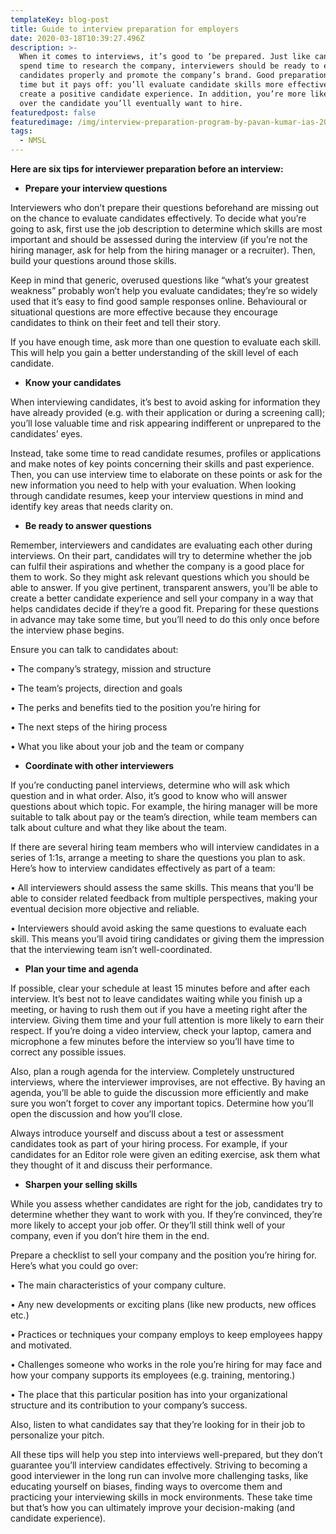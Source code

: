 ```yaml
---
templateKey: blog-post
title: Guide to interview preparation for employers
date: 2020-03-18T10:39:27.496Z
description: >-
  When it comes to interviews, it’s good to ‘be prepared. Just like candidates
  spend time to research the company, interviewers should be ready to evaluate
  candidates properly and promote the company’s brand. Good preparation takes
  time but it pays off: you’ll evaluate candidate skills more effectively and
  create a positive candidate experience. In addition, you’re more likely to win
  over the candidate you’ll eventually want to hire.
featuredpost: false
featuredimage: /img/interview-preparation-program-by-pavan-kumar-ias-2017.jpg
tags:
  - NMSL
---
```

**Here are six tips for interviewer preparation before an interview:**

* **Prepare your interview questions**

Interviewers who don’t prepare their questions beforehand are missing out on the chance to evaluate candidates effectively. To decide what you’re going to ask, first use the job description to determine which skills are most important and should be assessed during the interview (if you’re not the hiring manager, ask for help from the hiring manager or a recruiter). Then, build your questions around those skills. 

Keep in mind that generic, overused questions like “what’s your greatest weakness” probably won’t help you evaluate candidates; they’re so widely used that it’s easy to find good sample responses online. Behavioural or situational questions are more effective because they encourage candidates to think on their feet and tell their story.

If you have enough time, ask more than one question to evaluate each skill. This will help you gain a better understanding of the skill level of each candidate.

* **Know your candidates**

When interviewing candidates, it’s best to avoid asking for information they have already provided (e.g. with their application or during a screening call); you’ll lose valuable time and risk appearing indifferent or unprepared to the candidates’ eyes.

Instead, take some time to read candidate resumes, profiles or applications and make notes of key points concerning their skills and past experience. Then, you can use interview time to elaborate on these points or ask for the new information you need to help with your evaluation. When looking through candidate resumes, keep your interview questions in mind and identify key areas that needs clarity on.

* **Be ready to answer questions**

Remember, interviewers and candidates are evaluating each other during interviews. On their part, candidates will try to determine whether the job can fulfil their aspirations and whether the company is a good place for them to work. So they might ask relevant questions which you should be able to answer. If you give pertinent, transparent answers, you’ll be able to create a better candidate experience and sell your company in a way that helps candidates decide if they’re a good fit. Preparing for these questions in advance may take some time, but you’ll need to do this only once before the interview phase begins.

Ensure you can talk to candidates about:

•	The company’s strategy, mission and structure

•	The team’s projects, direction and goals

•	The perks and benefits tied to the position you’re hiring for

•	The next steps of the hiring process

•	What you like about your job and the team or company

* **Coordinate with other interviewers**

If you’re conducting panel interviews, determine who will ask which question and in what order. Also, it’s good to know who will answer questions about which topic. For example, the hiring manager will be more suitable to talk about pay or the team’s direction, while team members can talk about culture and what they like about the team.

If there are several hiring team members who will interview candidates in a series of 1:1s, arrange a meeting to share the questions you plan to ask. Here’s how to interview candidates effectively as part of a team:

•	All interviewers should assess the same skills. This means that you’ll be able to consider related feedback from multiple perspectives, making your eventual decision more objective and reliable.

•	Interviewers should avoid asking the same questions to evaluate each skill. This means you’ll avoid tiring candidates or giving them the impression that the interviewing team isn’t well-coordinated.

* **Plan your time and agenda**

If possible, clear your schedule at least 15 minutes before and after each interview. It’s best not to leave candidates waiting while you finish up a meeting, or having to rush them out if you have a meeting right after the interview. Giving them time and your full attention is more likely to earn their respect. If you’re doing a video interview, check your laptop, camera and microphone a few minutes before the interview so you’ll have time to correct any possible issues.

Also, plan a rough agenda for the interview. Completely unstructured interviews, where the interviewer improvises, are not effective. By having an agenda, you’ll be able to guide the discussion more efficiently and make sure you won’t forget to cover any important topics. Determine how you’ll open the discussion and how you’ll close. 

Always introduce yourself and discuss about a test or assessment candidates took as part of your hiring process. For example, if your candidates for an Editor role were given an editing exercise, ask them what they thought of it and discuss their performance.

* **Sharpen your selling skills**

While you assess whether candidates are right for the job, candidates try to determine whether they want to work with you. If they’re convinced, they’re more likely to accept your job offer. Or they’ll still think well of your company, even if you don’t hire them in the end.

Prepare a checklist to sell your company and the position you’re hiring for. Here’s what you could go over:

•	The main characteristics of your company culture.

•	Any new developments or exciting plans (like new products, new offices etc.)

•	Practices or techniques your company employs to keep employees happy and motivated.

•	Challenges someone who works in the role you’re hiring for may face and how your company supports its employees (e.g. training, mentoring.)

•	The place that this particular position has into your organizational structure and its contribution to your company’s success.

Also, listen to what candidates say that they’re looking for in their job to personalize your pitch.

All these tips will help you step into interviews well-prepared, but they don’t guarantee you’ll interview candidates effectively. Striving to becoming a good interviewer in the long run can involve more challenging tasks, like educating yourself on biases, finding ways to overcome them and practicing your interviewing skills in mock environments. These take time but that’s how you can ultimately improve your decision-making (and candidate experience).
